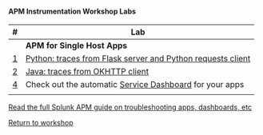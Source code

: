#### APM Instrumentation Workshop Labs 

| # | Lab |
| - | - |
| | **APM for Single Host Apps** |
| [1](../python) | [Python: traces from Flask server and Python requests client](../python)|
| [2](../java) | [Java: traces from OKHTTP client](../java) |
| [4](../dashboards/servicedashboard.md) | Check out the automatic [Service Dashboard](../dashboards/servicedashboard.md) for your apps |
| |

[Read the full Splunk APM guide on troubleshooting apps, dashboards, etc](https://docs.splunk.com/Observability/apm/apm.html)

[Return to workshop](../README.md)

